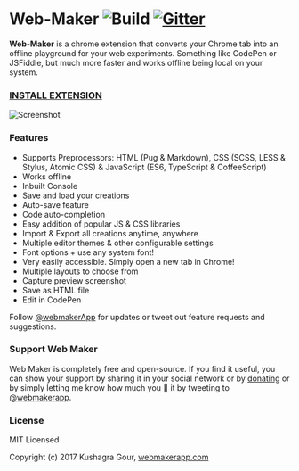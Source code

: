 Web-Maker ![Build](https://travis-ci.org/chinchang/web-maker.svg?branch=master) [![Gitter](https://badges.gitter.im/web-maker-app/Lobby.svg)](https://gitter.im/web-maker-app/Lobby?utm_source=badge&utm_medium=badge&utm_campaign=pr-badge)
======

**Web-Maker** is a chrome extension that converts your Chrome tab into an offline playground for your web experiments. Something like CodePen or JSFiddle, but much more faster and works offline being local on your system.

### [INSTALL EXTENSION](https://chrome.google.com/webstore/detail/web-maker/lkfkkhfhhdkiemehlpkgjeojomhpccnh)

![Screenshot](/screenshots/ss1.png)

### Features

* Supports Preprocessors: HTML (Pug & Markdown), CSS (SCSS, LESS & Stylus, Atomic CSS) & JavaScript (ES6, TypeScript & CoffeeScript)
* Works offline
* Inbuilt Console
* Save and load your creations
* Auto-save feature
* Code auto-completion
* Easy addition of popular JS & CSS libraries
* Import & Export all creations anytime, anywhere
* Multiple editor themes & other configurable settings
* Font options + use any system font!
* Very easily accessible. Simply open a new tab in Chrome!
* Multiple layouts to choose from
* Capture preview screenshot
* Save as HTML file
* Edit in CodePen

Follow [@webmakerApp](https://twitter.com/intent/follow?screen_name=webmakerApp) for updates or tweet out feature requests and suggestions.

### Support Web Maker

Web Maker is completely free and open-source. If you find it useful, you can show your support by sharing it in your social network or by [donating](https://www.paypal.me/kushagragour) or by simply letting me know how much you 💖 it by tweeting to [@webmakerapp](https://twitter.com/webmakerApp).

### License

MIT Licensed

Copyright (c) 2017 Kushagra Gour, [webmakerapp.com](https://webmakerapp.com)
